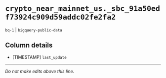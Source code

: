 # `crypto_near_mainnet_us._sbc_91a50edf73924c909d59addc02fe2fa2`
`bq-1` | `bigquery-public-data`

## Column details
* [TIMESTAMP] `last_update`

-------------------------------------------------------------------------------
*Do not make edits above this line.*
